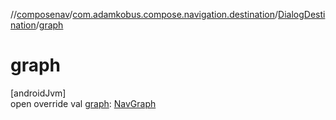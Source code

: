 //[composenav](../../../index.md)/[com.adamkobus.compose.navigation.destination](../index.md)/[DialogDestination](index.md)/[graph](graph.md)

# graph

[androidJvm]\
open override val [graph](graph.md): [NavGraph](../-nav-graph/index.md)
